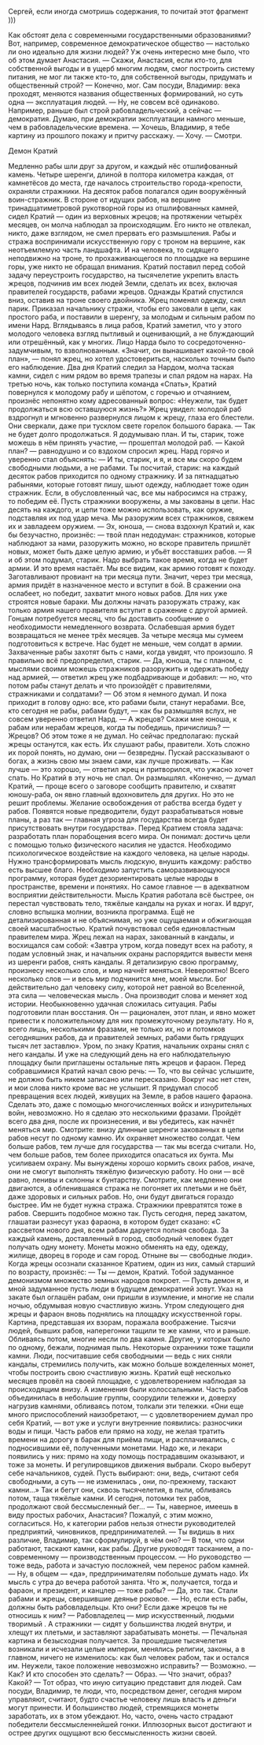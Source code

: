 Сергей, если иногда смотришь содержания, то почитай этот фрагмент ))) 



Как обстоят дела с современными государственными образованиями?
 Вот, например, современное демократическое общество — настолько ли оно идеально для жизни людей? 
 Уж очень интересно мне было, что об этом думает Анастасия.
 — Скажи, Анастасия, если кто-то, для собственной выгоды и в ущерб многим людям, смог построить систему питания, не мог ли также кто-то, для собственной выгоды, придумать и общественный строй?
 — Конечно, мог. Сам посуди, Владимир: века проходят, меняются названия общественных формирований, но суть одна — эксплуатация людей.
 — Ну, не совсем всё одинаково. Например, раньше был строй рабовладельческий, а сейчас — демократия. Думаю, при демократии эксплуатации намного меньше, чем в рабовладельческие времена.
 — Хочешь, Владимир, я тебе картину из прошлого покажу и притчу расскажу.
 — Хочу.
 — Смотри.




 Демон Кратий


 Медленно рабы шли друг за другом, и каждый нёс отшлифованный камень. 
 Четыре шеренги, длиной в полтора километра каждая, от камнетёсов до места, где началось строительство города-крепости, охраняли стражники. 
 На десяток рабов полагался один вооружённый воин-стражник. 
 В стороне от идущих рабов, на вершине тринадцатиметровой рукотворной горы из отшлифованных камней, сидел Кратий — один из верховных жрецов; на протяжении четырёх месяцев, он молча наблюдал за происходящим. 
 Его никто не отвлекал, никто, даже взглядом, не смел прервать его размышления. 
 Рабы и стража воспринимали искусственную гору с троном на вершине, как неотъемлемую часть ландшафта. 
 И на человека, то сидящего неподвижно на троне, то прохаживающегося по площадке на вершине горы, уже никто не обращал внимания. 
 Кратий поставил перед собой задачу переустроить государство, на тысячелетие укрепить власть жрецов, подчинив им всех людей Земли, сделать их всех, включая правителей государств, рабами жрецов.
 Однажды Кратий спустился вниз, оставив на троне своего двойника. Жрец поменял одежду, снял парик. 
 Приказал начальнику стражи, чтобы его заковали в цепи, как простого раба, и поставили в шеренгу, за молодым и сильным рабом по имени Нард.
 Вглядываясь в лица рабов, Кратий заметил, что у этого молодого человека взгляд пытливый и оценивающий, а не блуждающий или отрешённый, как у многих. 
 Лицо Нарда было то сосредоточенно-задумчивым, то взволнованным. «Значит, он вынашивает какой-то свой план», — понял жрец, но хотел удостовериться, насколько точным было его наблюдение.
 Два дня Кратий следил за Нардом, молча таская камни, сидел с ним рядом во время трапезы и спал рядом на нарах. 
 На третью ночь, как только поступила команда «Спать», Кратий повернулся к молодому рабу и шёпотом, с горечью и отчаянием, произнёс непонятно кому адресованный вопрос: 
 «Неужели, так будет продолжаться всю оставшуюся жизнь?»
 Жрец увидел: молодой раб вздрогнул и мгновенно развернулся лицом к жрецу, глаза его блестели. Они сверкали, даже при тусклом свете горелок большого барака.
 — Так не будет долго продолжаться. Я додумываю план. И ты, старик, тоже можешь в нём принять участие, — прошептал молодой раб.
 — Какой план? — равнодушно и со вздохом спросил жрец.
 Нард горячо и уверенно стал объяснять:
 — И ты, старик, и я, и все мы скоро будем свободными людьми, а не рабами. Ты посчитай, старик: на каждый десяток рабов приходится по одному стражнику. И за пятнадцатью рабынями, которые готовят пишу, шьют одежду, наблюдает тоже один стражник.
 Если, в обусловленный час, все мы набросимся на стражу, то победим её. Пусть стражники вооружены, а мы закованы в цепи. Нас десять на каждого, и цепи тоже можно использовать, как оружие, подставляя их под удар меча. Мы разоружим всех стражников, свяжем их и завладеем оружием.
 — Эх, юноша, — снова вздохнул Кратий и, как бы безучастно, произнёс: — твой план недодуман: стражников, которые наблюдают за нами, разоружить можно, но вскоре правитель пришлёт новых, может быть даже целую армию, и убьёт восставших рабов.
 — Я и об этом подумал, старик. Надо выбрать такое время, когда не будет армии. И это время настаёт. Мы все видим, как армию готовят к походу. Заготавливают провиант на три месяца пути. 
 Значит, через три месяца, армия придёт в назначенное место и вступит в бой. В сражении она ослабеет, но победит, захватит много новых рабов. 
 Для них уже строятся новые бараки. Мы должны начать разоружать стражу, как только армия нашего правителя вступит в сражение с другой армией. 
 Гонцам потребуется месяц, что бы доставить сообщение о необходимости немедленного возврата. Ослабевшая армия будет возвращаться не менее трёх месяцев. 
 За четыре месяца мы сумеем подготовиться к встрече. Нас будет не меньше, чем солдат в армии. Захваченные рабы захотят быть с нами, когда увидят, что произошло. Я правильно всё предопределил, старик.
 — Да, юноша, ты с планом, с мыслями своими можешь стражников разоружить и одержать победу над армией, — ответил жрец уже подбадривающе и добавил: — но, что потом рабы станут делать и что произойдёт с правителями, стражниками и солдатами?
 — Об этом я немного думал. И пока приходит в голову одно: все, кто рабами были, станут нерабами. Все, кто сегодня не рабы, рабами будут, — как бы размышляя вслух, не совсем уверенно ответил Нард.
 — А жрецов? Скажи мне юноша, к рабам или нерабам жрецов, когда ты победишь, причислишь?
 — Жрецов? Об этом тоже я не думал. Но сейчас предполагаю: пускай жрецы останутся, как есть. Их слушают рабы, правители. 
 Хоть сложно их порой понять, но думаю, они — безвредны. Пускай рассказывают о богах, а жизнь свою мы знаем сами, как лучше проживать.
 — Как лучше — это хорошо, — ответил жрец и притворился, что ужасно хочет спать.
 Но Кратий в эту ночь не спал. Он размышлял. 
 «Конечно, — думал Кратий, — проще всего о заговоре сообщить правителю, и схватят юношу-раба, он явно главный вдохновитель для других. Но это не решит проблемы. 
 Желание освобождения от рабства всегда будет у рабов. Появятся новые предводители, будут разрабатываться новые планы, а раз так — главная угроза для государства всегда будет присутствовать внутри государства».
 Перед Кратием стояла задача: разработать план порабощения всего мира. 
 Он понимал: достичь цели с помощью только физического насилия не удастся. Необходимо психологическое воздействие на каждого человека, на целые народы. 
 Нужно трансформировать мысль людскую, внушить каждому: рабство есть высшее благо. 
 Необходимо запустить саморазвивающуюся программу, которая будет дезориентировать целые народы в пространстве, времени и понятиях. Но самое главное — в адекватном восприятии действительности. 
 Мысль Кратия работала всё быстрее, он перестал чувствовать тело, тяжёлые кандалы на руках и ногах. И вдруг, словно вспышка молнии, возникла программа. 
 Ещё не детализированная и не объяснимая, но уже ощущаемая и обжигающая своей масштабностью. Кратий почувствовал себя единовластным правителем мира.
 Жрец лежал на нарах, закованный в кандалы, и восхищался сам собой: 
 «Завтра утром, когда поведут всех на работу, я подам условный знак, и начальник охраны распорядится вывести меня из шеренги рабов, снять кандалы. Я детализирую свою программу, произнесу несколько слов, и мир начнёт меняться. 
 Невероятно! Всего несколько слов — и весь мир подчинится мне, моей мысли. Бог действительно дал человеку силу, которой нет равной во Вселенной,   эта сила — человеческая мысль  . 
 Она производит слова и меняет ход истории.
 Необыкновенно удачная сложилась ситуация. Рабы подготовили план восстания. Он — рационален, этот план, и явно может привести к положительному для них промежуточному результату. 
 Но я, всего лишь, несколькими фразами, не только их, но и потомков сегодняшних рабов, да и правителей земных, рабами быть грядущих тысяч лет заставлю».
 Уром, по знаку Кратия, начальник охраны снял с него кандалы. И уже на следующий день на его наблюдательную площадку были приглашены остальные пять жрецов и фараон. 
 Перед собравшимися Кратий начал свою речь:
 — То, что вы сейчас услышите, не должно быть никем записано или пересказано. Вокруг нас нет стен, и мои слова никто кроме вас не услышит. 
 Я придумал способ превращения всех людей, живущих на Земле, в рабов нашего фараона. 
 Сделать это, даже с помощью многочисленных войск и изнурительных войн, невозможно. 
 Но я сделаю это несколькими фразами. Пройдёт всего два дня, после их произнесения, и вы убедитесь, как начнёт меняться мир. 
 Смотрите: внизу длинные шеренги закованных в цепи рабов несут по одному камню. Их охраняет множество солдат. Чем больше рабов, тем лучше для государства — так мы всегда считали. 
 Но, чем больше рабов, тем более приходится опасаться их бунта. Мы усиливаем охрану. 
 Мы вынуждены хорошо кормить своих рабов, иначе, они не смогут выполнять тяжёлую физическую работу. Но они — всё равно, ленивы и склонны к бунтарству. 
 Смотрите, как медленно они двигаются, а обленившаяся стража не погоняет их плетьми и не бьёт, даже здоровых и сильных рабов. 
 Но, они будут двигаться гораздо быстрее. Им не будет нужна стража. Стражники превратятся тоже в рабов. Свершить подобное можно так. 
 Пусть сегодня, перед закатом, глашатаи разнесут указ фараона, в котором будет сказано: 
 «С рассветом нового дня, всем рабам даруется полная свобода. За каждый камень, доставленный в город, свободный человек будет получать одну монету. 
 Монеты можно обменять на еду, одежду, жилище, дворец в городе и сам город. Отныне вы — свободные люди».
 Когда жрецы осознали сказанное Кратием, один из них, самый старший по возрасту, произнёс:
 — Ты — демон, Кратий. Тобой задуманное демонизмом множество земных народов покроет.
 — Пусть демон я, и мной задуманное пусть люди в будущем демократией зовут.
 Указ на закате был оглашён рабам, они пришли в изумление, и многие не спали ночью, обдумывая новую счастливую жизнь.
 Утром следующего дня жрецы и фараон вновь поднялись на площадку искусственной горы. Картина, представшая их взорам, поражала воображение. 
 Тысячи людей, бывших рабов, наперегонки тащили те же камни, что и раньше. 
 Обливаясь потом, многие несли по два камня. Другие, у которых было по одному, бежали, поднимая пыль. 
 Некоторые охранники тоже тащили камни. Люди, посчитавшие себя свободными — ведь с них сняли кандалы, стремились получить, как можно больше вожделенных монет, чтобы построить свою счастливую жизнь.
 Кратий ещё несколько месяцев провёл на своей площадке, с удовлетворением наблюдая за происходящим внизу. 
 А изменения были колоссальными. Часть рабов объединилась в небольшие группы, соорудили тележки и, доверху нагрузив камнями, обливаясь потом, толкали эти тележки.
 «Они еще много приспособлений наизобретают, — с удовлетворением думал про себя Кратий, — вот уже и услуги внутренние появились: разносчики воды и пищи. 
 Часть рабов ели прямо на ходу, не желая тратить времени на дорогу в барак для приёма пищи, и расплачивались, с подносившими её, полученными монетами. 
 Надо же, и лекари появились у них: прямо на ходу помощь пострадавшим оказывают, и тоже за монеты. И регулировщиков движения выбрали. 
 Скоро выберут себе начальников, судей. Пусть выбирают: они, ведь, считают себя свободными,   а суть — не изменилась  , они, по-прежнему, таскают камни...»
 Так и бегут они, сквозь тысячелетия, в пыли, обливаясь потом, таща тяжёлые камни. И сегодня, потомки тех рабов, продолжают свой бессмысленный бег...
 — Ты, наверное, имеешь в виду простых рабочих, Анастасия? Пожалуй, с этим можно, согласиться. Но, к категории рабов нельзя отнести руководителей предприятий, чиновников, предпринимателей.
 — Ты видишь в них различие, Владимир, так сформулируй, в чём оно?
 — В том, что одни работают, таскают камни, как рабы. Другие руководят тасканием, а по-современному — производственным процессом.
 — Но руководство — тоже ведь, работа и зачастую посложней, чем перенос рабом камней.
 — Ну, в общем — «да», предпринимателям побольше думать надо. Их мысль с утра до вечера работой занята. Что ж, получается, тогда и фараон, и президент, и канцлер — тоже рабы?
 — Да, это так. Стали рабами и жрецы, свершившие деянье роковое.
 — Но, если есть рабы, должны быть рабовладельцы. Кто они? Если даже жрецов ты не относишь к ним?
 —   Рабовладелец — мир искусственный, людьми творимый  . А стражники — сидят у большинства людей внутри, и хлещут их плетьми, и заставляют зарабатывать монеты.
 — Печальная картина и безысходная получается.
 За прошедшие тысячелетия возникали и исчезали целые империи, менялись религии, законы, а в главном, ничего не изменилось: как был человек рабом, так и остался им. 
 Неужели, такое положение невозможно исправить?
 — Возможно.
 — Как? И кто способен это сделать?
 — Образ.
 — Что значит, образ? Какой?
 — Тот образ, что иную ситуацию представит для людей. 
 Сам посуди, Владимир, те люди, что, посредством денег, сегодня миром управляют, считают, будто счастье человеку лишь власть и деньги могут принести.
 И большинство людей, стремящихся монеты заработать, их в этом убеждают. 
 Но, часто, очень часто страдают победители бессмысленнейшей гонки. 
 Иллюзорных высот достигают и острее других ощущают всю бессмысленность жизни своей. 